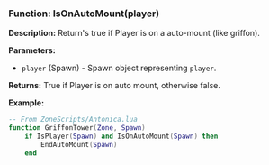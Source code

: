 ### Function: IsOnAutoMount(player)

**Description:**
Return's true if Player is on a auto-mount (like griffon).

**Parameters:**
- `player` (Spawn) - Spawn object representing `player`.

**Returns:** True if Player is on auto mount, otherwise false.

**Example:**

```lua
-- From ZoneScripts/Antonica.lua
function GriffonTower(Zone, Spawn)
	if IsPlayer(Spawn) and IsOnAutoMount(Spawn) then
		EndAutoMount(Spawn)
	end
```
